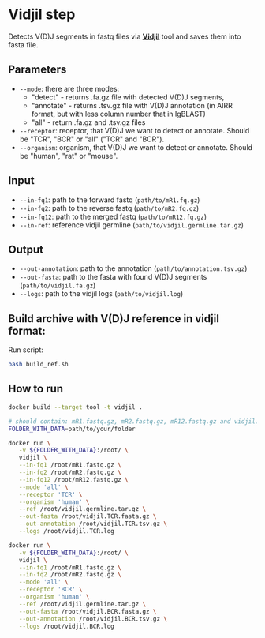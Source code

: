 # Vidjil step

Detects V(D)J segments in fastq files via **[Vidjil](https://www.vidjil.org/doc/)** tool and saves them into fasta file.

## Parameters

* `--mode`: there are three modes:
  * "detect" - returns .fa.gz file with detected V(D)J segments, 
  * "annotate" - returns .tsv.gz file with V(D)J annotation (in AIRR format, but with less column number that in IgBLAST)
  * "all" - return .fa.gz and .tsv.gz files
* `--receptor`: receptor, that V(D)J we want to detect or annotate. Should be "TCR", "BCR" or "all" ("TCR" and "BCR").
* `--organism`: organism, that V(D)J we want to detect or annotate. Should be "human", "rat" or "mouse".

## Input

* `--in-fq1`: path to the forward fastq (`path/to/mR1.fq.gz`)
* `--in-fq2`: path to the reverse fastq (`path/to/mR2.fq.gz`)
* `--in-fq12`: path to the merged fastq (`path/to/mR12.fq.gz`)
* `--in-ref`: reference vidjil germline (`path/to/vidjil.germline.tar.gz`)

## Output

* `--out-annotation`: path to the annotation (`path/to/annotation.tsv.gz`)
* `--out-fasta`: path to the fasta with found V(D)J segments (`path/to/vidjil.fa.gz`)
* `--logs`: path to the vidjil logs (`path/to/vidjil.log`)

## Build archive with V(D)J reference in vidjil format:

Run script:
```bash
bash build_ref.sh
``` 

## How to run

```bash
docker build --target tool -t vidjil .

# should contain: mR1.fastq.gz, mR2.fastq.gz, mR12.fastq.gz and vidjil.germline.tar.gz
FOLDER_WITH_DATA=path/to/your/folder

docker run \
   -v ${FOLDER_WITH_DATA}:/root/ \
   vidjil \
   --in-fq1 /root/mR1.fastq.gz \
   --in-fq2 /root/mR2.fastq.gz \
   --in-fq12 /root/mR12.fastq.gz \
   --mode 'all' \
   --receptor 'TCR' \
   --organism 'human' \
   --ref /root/vidjil.germline.tar.gz \
   --out-fasta /root/vidjil.TCR.fasta.gz \
   --out-annotation /root/vidjil.TCR.tsv.gz \
   --logs /root/vidjil.TCR.log

docker run \
   -v ${FOLDER_WITH_DATA}:/root/ \
   vidjil \
   --in-fq1 /root/mR1.fastq.gz \
   --in-fq2 /root/mR2.fastq.gz \
   --mode 'all' \
   --receptor 'BCR' \
   --organism 'human' \
   --ref /root/vidjil.germline.tar.gz \
   --out-fasta /root/vidjil.BCR.fasta.gz \
   --out-annotation /root/vidjil.BCR.tsv.gz \
   --logs /root/vidjil.BCR.log
```